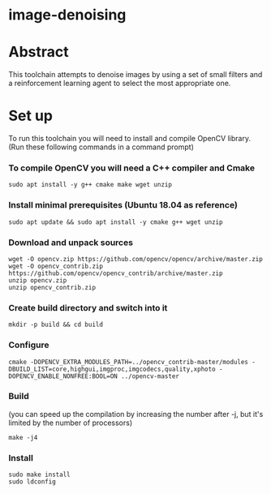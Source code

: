 # image-denoising

# Abstract
This toolchain attempts to denoise images by using a set of small filters and a reinforcement learning agent to select the most appropriate one.

# Set up

To run this toolchain you will need to install and compile OpenCV library. (Run these following commands in a command prompt)
### To compile OpenCV you will need a C++ compiler and Cmake
    sudo apt install -y g++ cmake make wget unzip

### Install minimal prerequisites (Ubuntu 18.04 as reference)
    sudo apt update && sudo apt install -y cmake g++ wget unzip
### Download and unpack sources
    wget -O opencv.zip https://github.com/opencv/opencv/archive/master.zip
    wget -O opencv_contrib.zip https://github.com/opencv/opencv_contrib/archive/master.zip
    unzip opencv.zip
    unzip opencv_contrib.zip
### Create build directory and switch into it
    mkdir -p build && cd build
### Configure
    cmake -DOPENCV_EXTRA_MODULES_PATH=../opencv_contrib-master/modules -DBUILD_LIST=core,highgui,imgproc,imgcodecs,quality,xphoto -DOPENCV_ENABLE_NONFREE:BOOL=ON ../opencv-master
### Build
(you can speed up the compilation by increasing the number after -j, but it's limited by the number of processors)

    make -j4

### Install
    sudo make install
    sudo ldconfig
